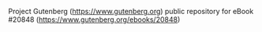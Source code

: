 Project Gutenberg (https://www.gutenberg.org) public repository for eBook #20848 (https://www.gutenberg.org/ebooks/20848)
